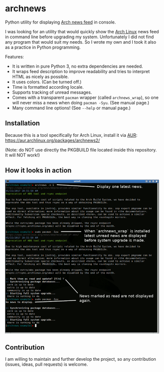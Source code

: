 # archnews

Python utility for displaying [Arch news feed](https://www.archlinux.org/feeds/news/) in console.

I was looking for an utility that would quickly show the [Arch Linux](https://www.archlinux.org/) news feed
in command line before upgrading my system. Unfortunately I did not find any program that would suit my needs.
So I wrote my own and I took it also as a practice in Python programming.

Features:
 - It is written in pure Python 3, no extra dependencies are needed.
 - It wraps feed description to improve readability and tries to interpret HTML as nicely as possible.
 - It uses colors. (Can be turned off.)
 - Time is formatted according locale.
 - Supports tracking of unread messages.
 - Comes with a transparent `pacman` wrapper (called `archnews_wrap`), so one will never miss a news when doing `pacman -Syu`. (See manual page.)
 - Many command line options! (See `--help` or manual page.)


## Installation

Because this is a tool specifically for Arch Linux, install it via [AUR](https://wiki.archlinux.org/index.php/Arch_User_Repository): https://aur.archlinux.org/packages/archnews2/

(Note: do NOT use directly the PKGBUILD file located inside this repository. It will NOT work!)


## How it looks in action

![screen of archnews in terminal](doc/archnew_in_action.gif)


## Contribution

I am willing to maintain and further develop the project, so any contribution (issues, ideas, pull requests) is welcome.

